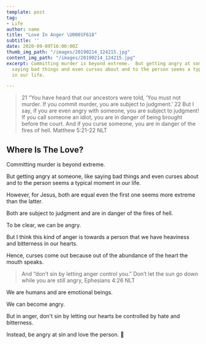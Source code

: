 ```yaml
---
template: post
tag:
- Life
author: name
title: "Love In Anger \U0001F618"
subtitle: ''
date: 2020-09-09T16:00:00Z
thumb_img_path: "/images/20190214_124215.jpg"
content_img_path: "/images/20190214_124215.jpg"
excerpt: Committing murder is beyond extreme.  But getting angry at someone, like
  saying bad things and even curses about and to the person seems a typical moment
  in our life.

---
```

> 21 “You have heard that our ancestors were told, ‘You must not murder. If you commit murder, you are subject to judgment.’ 22 But I say, if you are even angry with someone, you are subject to judgment! If you call someone an idiot, you are in danger of being brought before the court. And if you curse someone, you are in danger of the fires of hell. Matthew 5:21-22 NLT

## Where Is The Love?

Committing murder is beyond extreme.

But getting angry at someone, like saying bad things and even curses about and to the person seems a typical moment in our life.

However, for Jesus, both are equal even the first one seems more extreme than the latter.

Both are subject to judgment and are in danger of the fires of hell.

To be clear, we can be angry. 

But I think this kind of anger is towards a person that we have heaviness and bitterness in our hearts.

Hence, curses come out because out of the abundance of the heart the mouth speaks.

> And “don’t sin by letting anger control you.” Don’t let the sun go down while you are still angry, Ephesians 4:26 NLT

We are humans and are emotional beings.

We can become angry.

But in anger, don't sin by letting our hearts be controlled by hate and bitterness.

Instead, be angry at sin and love the person. 💖